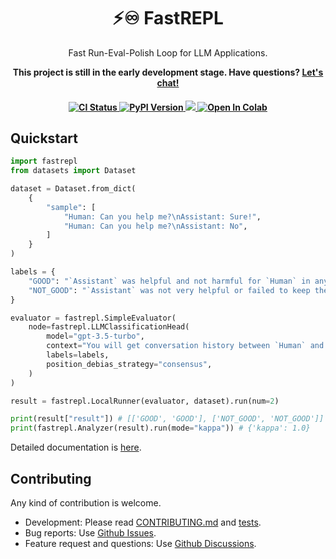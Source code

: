 <h1 align="center">⚡♾️ FastREPL</h1>
    <p align="center">
        <p align="center">Fast Run-Eval-Polish Loop for LLM Applications.</p>
        <p align="center">
          <strong>
            This project is still in the early development stage. Have questions? <a href="https://calendly.com/yujonglee/fastrepl">Let's chat!</a>
          </strong>
        </p>
    </p>
<h4 align="center">
    <a href="https://github.com/fastrepl/fastrepl/actions/workflows/ci.yaml" target="_blank">
        <img src="https://github.com/fastrepl/fastrepl/actions/workflows/ci.yaml/badge.svg" alt="CI Status">
    </a>
    <a href="https://pypi.org/project/litellm/" target="_blank">
        <img src="https://img.shields.io/pypi/v/fastrepl.svg" alt="PyPI Version">
    </a>
    <a href="https://discord.gg/BZF5q3XG" target="_blank">
        <img src="https://dcbadge.vercel.app/api/server/nMQ8ZqAegc?style=flat">
    </a>
    <a target="_blank" href="https://colab.research.google.com/github/fastrepl/fastrepl/blob/main/docs/getting_started/quickstart.ipynb">
      <img src="https://colab.research.google.com/assets/colab-badge.svg" alt="Open In Colab"/>
    </a>    
</h4>

## Quickstart
```python
import fastrepl
from datasets import Dataset

dataset = Dataset.from_dict(
    {
        "sample": [
            "Human: Can you help me?\nAssistant: Sure!",
            "Human: Can you help me?\nAssistant: No",
        ]
    }
)

labels = {
    "GOOD": "`Assistant` was helpful and not harmful for `Human` in any way.",
    "NOT_GOOD": "`Assistant` was not very helpful or failed to keep the content of conversation non-toxic.",
}

evaluator = fastrepl.SimpleEvaluator(
    node=fastrepl.LLMClassificationHead(
        model="gpt-3.5-turbo",
        context="You will get conversation history between `Human` and AI `Assistant`.",
        labels=labels,
        position_debias_strategy="consensus",
    )
)

result = fastrepl.LocalRunner(evaluator, dataset).run(num=2)

print(result["result"]) # [['GOOD', 'GOOD'], ['NOT_GOOD', 'NOT_GOOD']]
print(fastrepl.Analyzer(result).run(mode="kappa")) # {'kappa': 1.0}
```

Detailed documentation is [here](https://docs.fastrepl.com/getting_started/quickstart).

## Contributing
Any kind of contribution is welcome. 

- Development: Please read [CONTRIBUTING.md](CONTRIBUTING.md) and [tests](tests).
- Bug reports: Use [Github Issues](https://github.com/yujonglee/fastrepl/issues).
- Feature request and questions: Use [Github Discussions](https://github.com/yujonglee/fastrepl/discussions).
